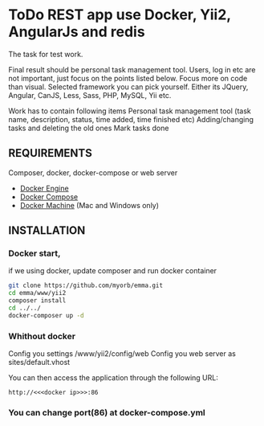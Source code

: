 ToDo REST app use Docker, Yii2, AngularJs and redis
===================================================

The task for test work.

Final result should be personal task management tool. Users, log in etc are not important, just focus on the points listed below. Focus more on code than visual. Selected framework you can pick yourself. Either its JQuery, Angular, CanJS, Less, Sass, PHP, MySQL, Yii etc.

Work has to contain following items
Personal task management tool (task name, description, status, time added, time finished etc)
Adding/changing tasks and deleting the old ones 
Mark tasks done

REQUIREMENTS
------------

Composer, docker, docker-compose or web server

* [Docker Engine](https://docs.docker.com/installation/)
* [Docker Compose](https://docs.docker.com/compose/)
* [Docker Machine](https://docs.docker.com/machine/) (Mac and Windows only)



INSTALLATION
------------

### Docker start,

if we using docker, update composer and run docker container 
```bash
git clone https://github.com/myorb/emma.git
cd emma/www/yii2
composer install
cd ../../
docker-composer up -d 
```
### Whithout docker

Config you settings /www/yii2/config/web
Config you web server as sites/default.vhost

You can then access the application through the following URL:

~~~
http://<<<docker ip>>>:86
~~~

### You can change port(86) at docker-compose.yml